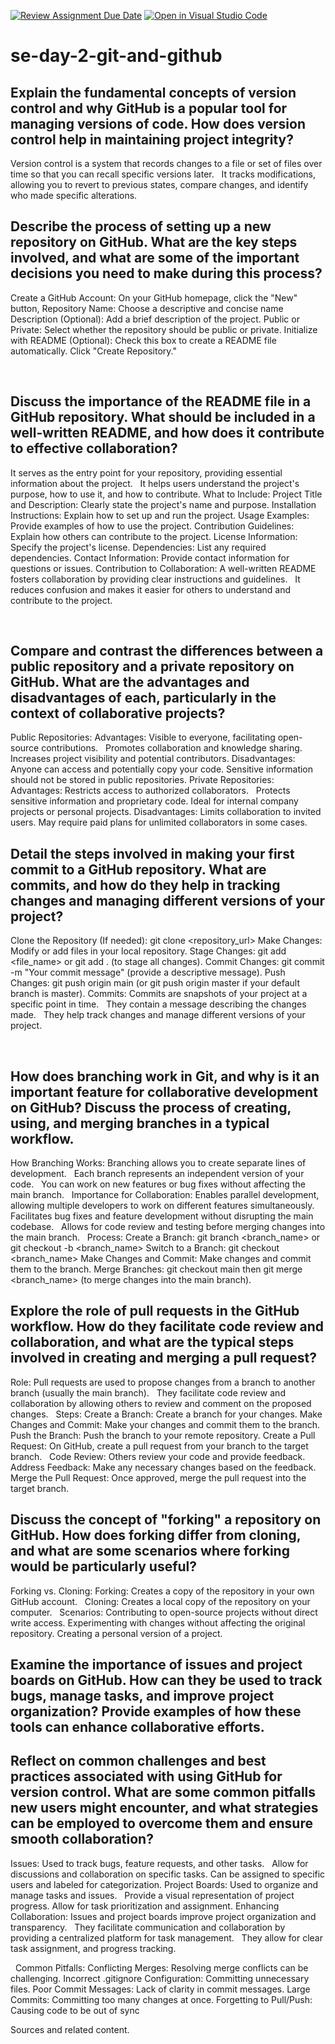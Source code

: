 [![Review Assignment Due Date](https://classroom.github.com/assets/deadline-readme-button-22041afd0340ce965d47ae6ef1cefeee28c7c493a6346c4f15d667ab976d596c.svg)](https://classroom.github.com/a/8wgCKhpZ)
[![Open in Visual Studio Code](https://classroom.github.com/assets/open-in-vscode-2e0aaae1b6195c2367325f4f02e2d04e9abb55f0b24a779b69b11b9e10269abc.svg)](https://classroom.github.com/online_ide?assignment_repo_id=18443239&assignment_repo_type=AssignmentRepo)
# se-day-2-git-and-github
## Explain the fundamental concepts of version control and why GitHub is a popular tool for managing versions of code. How does version control help in maintaining project integrity?
Version control is a system that records changes to a file or set of files over time so that you can recall specific versions later.   
It tracks modifications, allowing you to revert to previous states, compare changes, and identify who made specific alterations.

## Describe the process of setting up a new repository on GitHub. What are the key steps involved, and what are some of the important decisions you need to make during this process?
Create a GitHub Account:
On your GitHub homepage, click the "New" button,
Repository Name: Choose a descriptive and concise name
Description (Optional): Add a brief description of the project.
Public or Private: Select whether the repository should be public or private.
Initialize with README (Optional): Check this box to create a README file automatically.
Click "Create Repository."

   

 

## Discuss the importance of the README file in a GitHub repository. What should be included in a well-written README, and how does it contribute to effective collaboration?
It serves as the entry point for your repository, providing essential information about the project.   
It helps users understand the project's purpose, how to use it, and how to contribute.
What to Include:
Project Title and Description: Clearly state the project's name and purpose.
Installation Instructions: Explain how to set up and run the project.
Usage Examples: Provide examples of how to use the project.
Contribution Guidelines: Explain how others can contribute to the project.
License Information: Specify the project's license.
Dependencies: List any required dependencies.
Contact Information: Provide contact information for questions or issues.
Contribution to Collaboration:
A well-written README fosters collaboration by providing clear instructions and guidelines.   
It reduces confusion and makes it easier for others to understand and contribute to the project.

   


## Compare and contrast the differences between a public repository and a private repository on GitHub. What are the advantages and disadvantages of each, particularly in the context of collaborative projects?
Public Repositories:
Advantages:
Visible to everyone, facilitating open-source contributions.   
Promotes collaboration and knowledge sharing.
Increases project visibility and potential contributors.
Disadvantages:
Anyone can access and potentially copy your code.
Sensitive information should not be stored in public repositories.
Private Repositories:
Advantages:
Restricts access to authorized collaborators.   
Protects sensitive information and proprietary code.
Ideal for internal company projects or personal projects.
Disadvantages:
Limits collaboration to invited users.
May require paid plans for unlimited collaborators in some cases.



## Detail the steps involved in making your first commit to a GitHub repository. What are commits, and how do they help in tracking changes and managing different versions of your project?
Clone the Repository (If needed): git clone <repository_url>
Make Changes: Modify or add files in your local repository.
Stage Changes: git add <file_name> or git add . (to stage all changes).
Commit Changes: git commit -m "Your commit message" (provide a descriptive message).
Push Changes: git push origin main (or git push origin master if your default branch is master).
Commits:
Commits are snapshots of your project at a specific point in time.   
They contain a message describing the changes made.   
They help track changes and manage different versions of your project.

   

## How does branching work in Git, and why is it an important feature for collaborative development on GitHub? Discuss the process of creating, using, and merging branches in a typical workflow.
How Branching Works:
Branching allows you to create separate lines of development.   
Each branch represents an independent version of your code.   
You can work on new features or bug fixes without affecting the main branch.   
Importance for Collaboration:
Enables parallel development, allowing multiple developers to work on different features simultaneously.   
Facilitates bug fixes and feature development without disrupting the main codebase.   
Allows for code review and testing before merging changes into the main branch.   
Process:
Create a Branch: git branch <branch_name> or git checkout -b <branch_name>
Switch to a Branch: git checkout <branch_name>
Make Changes and Commit: Make changes and commit them to the branch.
Merge Branches: git checkout main then git merge <branch_name> (to merge changes into the main branch).


## Explore the role of pull requests in the GitHub workflow. How do they facilitate code review and collaboration, and what are the typical steps involved in creating and merging a pull request?
Role:
Pull requests are used to propose changes from a branch to another branch (usually the main branch).   
They facilitate code review and collaboration by allowing others to review and comment on the proposed changes.   
Steps:
Create a Branch: Create a branch for your changes.
Make Changes and Commit: Make your changes and commit them to the branch.
Push the Branch: Push the branch to your remote repository.
Create a Pull Request: On GitHub, create a pull request from your branch to the target branch.   
Code Review: Others review your code and provide feedback.   
Address Feedback: Make any necessary changes based on the feedback.
Merge the Pull Request: Once approved, merge the pull request into the target branch.


## Discuss the concept of "forking" a repository on GitHub. How does forking differ from cloning, and what are some scenarios where forking would be particularly useful?
Forking vs. Cloning:
Forking: Creates a copy of the repository in your own GitHub account.   
Cloning: Creates a local copy of the repository on your computer.   
Scenarios:
Contributing to open-source projects without direct write access.
Experimenting with changes without affecting the original repository.
Creating a personal version of a project.
## Examine the importance of issues and project boards on GitHub. How can they be used to track bugs, manage tasks, and improve project organization? Provide examples of how these tools can enhance collaborative efforts.

## Reflect on common challenges and best practices associated with using GitHub for version control. What are some common pitfalls new users might encounter, and what strategies can be employed to overcome them and ensure smooth collaboration?
Issues:
Used to track bugs, feature requests, and other tasks.   
Allow for discussions and collaboration on specific tasks.
Can be assigned to specific users and labeled for categorization.
Project Boards:
Used to organize and manage tasks and issues.   
Provide a visual representation of project progress.
Allow for task prioritization and assignment.
Enhancing Collaboration:
Issues and project boards improve project organization and transparency.   
They facilitate communication and collaboration by providing a centralized platform for task management.   
They allow for clear task assignment, and progress tracking.

   
Common Pitfalls:
Conflicting Merges: Resolving merge conflicts can be challenging.
Incorrect .gitignore Configuration: Committing unnecessary files.
Poor Commit Messages: Lack of clarity in commit messages.
Large Commits: Committing too many changes at once.
Forgetting to Pull/Push: Causing code to be out of sync


Sources and related content.
